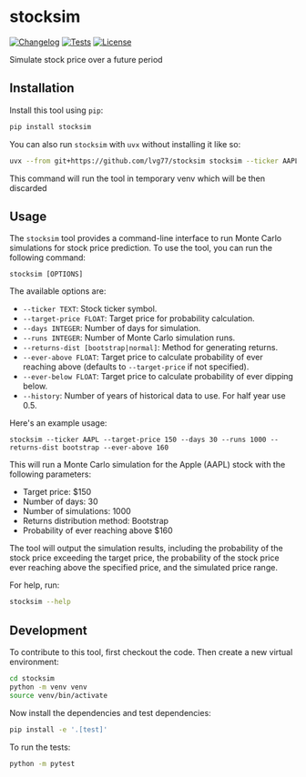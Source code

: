 # stocksim

<!-- [![PyPI](https://img.shields.io/pypi/v/stocksim.svg)](https://pypi.org/project/stocksim/) -->
[![Changelog](https://img.shields.io/github/v/release/LVG77/stocksim?include_prereleases&label=changelog)](https://github.com/LVG77/stocksim/releases)
[![Tests](https://github.com/LVG77/stocksim/actions/workflows/test.yml/badge.svg)](https://github.com/LVG77/stocksim/actions/workflows/test.yml)
[![License](https://img.shields.io/badge/license-Apache%202.0-blue.svg)](https://github.com/LVG77/stocksim/blob/master/LICENSE)

Simulate stock price over a future period

## Installation

Install this tool using `pip`:
```bash
pip install stocksim
```

You can also run `stocksim` with `uvx` without installing it like so:
```bash
uvx --from git+https://github.com/lvg77/stocksim stocksim --ticker AAPL --traget-price 250
```
This command will run the tool in temporary venv which will be then discarded

## Usage

The `stocksim` tool provides a command-line interface to run Monte Carlo simulations for stock price prediction. To use the tool, you can run the following command:

```
stocksim [OPTIONS]
```

The available options are:

- `--ticker TEXT`: Stock ticker symbol.
- `--target-price FLOAT`: Target price for probability calculation.
- `--days INTEGER`: Number of days for simulation.
- `--runs INTEGER`: Number of Monte Carlo simulation runs.
- `--returns-dist [bootstrap|normal]`: Method for generating returns.
- `--ever-above FLOAT`: Target price to calculate probability of ever reaching above (defaults to `--target-price` if not specified).
- `--ever-below FLOAT`: Target price to calculate probability of ever dipping below.
- `--history`: Number of years of historical data to use. For half year use 0.5.

Here's an example usage:

```
stocksim --ticker AAPL --target-price 150 --days 30 --runs 1000 --returns-dist bootstrap --ever-above 160
```

This will run a Monte Carlo simulation for the Apple (AAPL) stock with the following parameters:
- Target price: $150
- Number of days: 30
- Number of simulations: 1000
- Returns distribution method: Bootstrap
- Probability of ever reaching above $160

The tool will output the simulation results, including the probability of the stock price exceeding the target price, the probability of the stock price ever reaching above the specified price, and the simulated price range.

For help, run:
```bash
stocksim --help
```
## Development

To contribute to this tool, first checkout the code. Then create a new virtual environment:
```bash
cd stocksim
python -m venv venv
source venv/bin/activate
```
Now install the dependencies and test dependencies:
```bash
pip install -e '.[test]'
```
To run the tests:
```bash
python -m pytest
```
